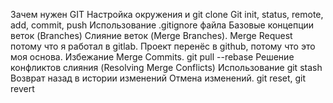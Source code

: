 Зачем нужен GIT
Настройка окружения и git clone
Git init, status, remote, add, commit, push
 Использование .gitignore файла
 Базовые концепции веток (Branches)
 Слияние веток (Merge Branches). Merge Request потому что я работал в gitlab. Проект перенёс в github, потому что это моя основа.
 Избежание Merge Commits. git pull --rebase
 Решение конфликтов слияния (Resolving Merge Conflicts)
  Использование git stash
  Возврат назад в истории изменений
  Отмена изменений. git reset, git revert


